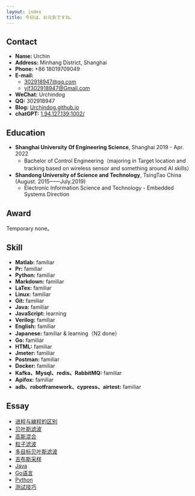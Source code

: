 ```yaml
---
layout: index
title: 今日は、お元気ですね。
---
```

## Contact

- **Name:** Urchin
- **Address:** Minhang District, Shanghai
- **Phone:** +86 18019709049
- **E-mail:**
  - 302918947@qq.com
  - yjf302918947@Gmail.com
- **WeChat:** Urchindog
- **QQ:** 302918947
- **Blog:** [Urchindog.github.io](https://Urchindog.github.io)
- **chatGPT:** [1.94.127.139:1002/](http://1.94.127.139:1002/)

## Education

- **Shanghai University Of Engineering Science**, Shanghai 2019 - Apr. 2022
  - Bachelor of Control Engineering（majoring in Target location and tracking based on wireless sensor and something around AI skills）
- **Shandong University of Science and Technology**, TsingTao China (August. 2015——July.2019)
  - Electronic Information Science and Technology - Embedded Systems Direction

## Award

Temporary none。

## Skill

- **Matlab:** familiar
- **Pr:** familiar
- **Python:** familiar
- **Markdown:** familiar
- **LaTex:** familiar
- **Linux:** familiar
- **Git:** familiar
- **Java:** familiar
- **JavaScript:** learning
- **Verilog:** familiar
- **English:** familiar
- **Japanese:** familiar & learning（N2 done）
- **Go:** familiar
- **HTML:** familiar
- **Jmeter:** familiar
- **Postman:** familiar
- **Docker:** familiar
- **Kafka、Mysql、redis、RabbitMQ:** familiar
- **Apifox:** familiar 
- **adb、robotframework、cypress、airtest:** familiar

## Essay

- [进程与線程的区别](posts/Thread)
- [贝叶斯滤波](posts/Bayes-filter)
- [高斯混合](posts/Gaussian-Mixture)
- [粒子滤波](posts/Particle-Filter)
- [多目标贝叶斯滤波](posts/Multi-Bayes-Filter)
- [吉布斯采样](posts/Gibbs-Sampling)
- [Java](posts/Java)
- [Go语言](posts/Go)
- [Python](posts/Python)
- [测试技巧](posts/Test)